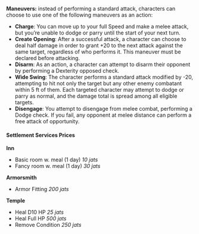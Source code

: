 **Maneuvers:** instead of performing a standard attack, characters can choose to use one of the following maneuvers as an action:
- **Charge**: You can move up to your full Speed and make a melee attack, but you’re unable to dodge or parry until the start of your next turn. 
-  **Create Opening**: After a successful attack, a character can choose to deal half damage in order to grant +20 to the next attack against the same target, regardless of who performs it. This maneuver must be declared before attacking.
- **Disarm**: As an action, a character can attempt to disarm their opponent by performing a Dexterity opposed check. 
- **Wide Swing**: The character performs a standard attack modified by -20, attempting to hit not only the target but any other enemy combatant within 5 ft of them. Each targeted character may attempt to dodge or parry as normal, and the damage total is spread among all eligible targets.
- **Disengage**: You attempt to disengage from melee combat, performing a Dodge check. If you fail, any opponent at melee distance can perform a free attack of opportunity.

#### Settlement Services Prices

**Inn**
-  Basic room w. meal (1 day) *10 jats*
- Fancy room w. meal (1 day) *30 jats*

**Armorsmith** 
 - Armor Fitting *200 jats*

**Temple**
- Heal D10 HP *25 jats*
- Heal Full HP *500 jats*
- Remove Condition *250 jats*


